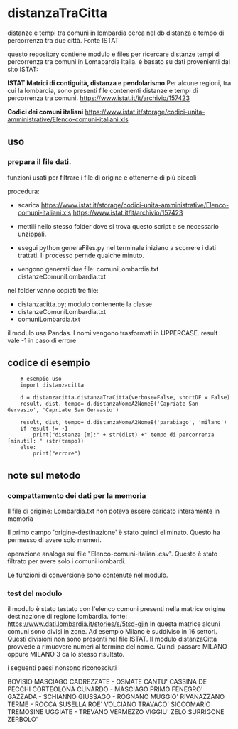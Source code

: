 # distanzaTraCitta
distanze e tempi tra comuni in lombardia
cerca nel db distanza e tempo  di percorrenza tra due città. Fonte ISTAT

questo repository contiene modulo e files per ricercare distanze tempi di percorrenza tra comuni in Lomabardia Italia.
é basato su dati provenienti dal sito ISTAT:

**ISTAT Matrici di contiguità, distanza e pendolarismo**
Per alcune regioni, tra cui la lombardia, sono presenti file contenenti distanze e tempi di percorrenza tra comuni.
 https://www.istat.it/it/archivio/157423

**Codici dei comuni italiani**
 https://www.istat.it/storage/codici-unita-amministrative/Elenco-comuni-italiani.xls


## uso

### prepara il file dati.
funzioni usati per filtrare i file di origine e ottenerne di più piccoli

procedura:
* scarica
   https://www.istat.it/storage/codici-unita-amministrative/Elenco-comuni-italiani.xls
   https://www.istat.it/it/archivio/157423

* mettili nello stesso folder dove si trova questo script e se necessario unzippali.
* esegui python generaFiles.py
nel terminale iniziano a scorrere i dati trattati. Il processo pernde qualche minuto.
* vengono generati due file:
   comuniLombardia.txt
   distanzeComuniLombardia.txt




nel folder vanno copiati tre file:

* distanzacitta.py; modulo contenente la classe
* distanzeComuniLombardia.txt
* comuniLombardia.txt

il modulo usa Pandas.
I nomi vengono trasformati in UPPERCASE.
result vale -1 in caso di errore

## codice di esempio

        # esempio uso
        import distanzacitta

        d = distanzacitta.distanzaTraCitta(verbose=False, shortDF = False)
        result, dist, tempo= d.distanzaNomeA2NomeB('Capriate San Gervasio', 'Capriate San Gervasio')
        
		result, dist, tempo= d.distanzaNomeA2NomeB('parabiago', 'milano')
		if result != -1
	        print("distanza [m]:" + str(dist) +" tempo di percorrenza [minuti]: " +str(tempo))
		else:
			print("errore")

## note sul metodo
### compattamento dei dati per la memoria
Il file di origine:
	Lombardia.txt
non poteva essere caricato interamente in memoria

Il primo campo 'origine-destinazione' è stato quindi eliminato. Questo ha permesso di avere solo mumeri.

operazione analoga sul file "Elenco-comuni-italiani.csv". Questo è stato filtrato per avere solo i comuni lombardi.

Le funzioni di conversione sono contenute nel modulo.

### test del modulo

il modulo è stato testato con l'elenco comuni presenti nella matrice origine destinazione di regione lombardia.
fonte: https://www.dati.lombardia.it/stories/s/5tsd-gjin
In questa matrice alcuni comuni sono divisi in zone. Ad esempio Milano è suddiviso in 16 settori. 
Questi divisioni non sono presenti nel file ISTAT. Il modulo distanzaCitta provvede a rimuovere numeri al termine del nome. Quindi passare MILANO oppure MILANO 3 da lo stesso risultato.

i seguenti paesi nonsono  riconosciuti

BOVISIO MASCIAGO
CADREZZATE - OSMATE
CANTU'
CASSINA DE PECCHI
CORTEOLONA
CUNARDO - MASCIAGO PRIMO
FENEGRO'
GAZZADA - SCHIANNO
GIUSSAGO - ROGNANO
MUGGIO'
RIVANAZZANO TERME - ROCCA SUSELLA
ROE' VOLCIANO
TRAVACO' SICCOMARIO
TREMOSINE
UGGIATE - TREVANO
VERMEZZO
VIGGIU'
ZELO SURRIGONE
ZERBOLO'




